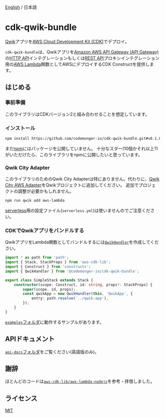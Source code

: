 [English](README.md) / 日本語

# cdk-qwik-bundle

[Qwik](https://qwik.builder.io)アプリを[AWS Cloud Development Kit (CDK)](https://aws.amazon.com/cdk/)でデプロイ。

`cdk-qwik-bundle`は、Qwikアプリを[Amazon AWS API Gateway (API Gateway)](https://aws.amazon.com/api-gateway/)の[HTTP API](https://docs.aws.amazon.com/apigateway/latest/developerguide/http-api.html)インテグレーションもしくは[REST API](https://docs.aws.amazon.com/apigateway/latest/developerguide/apigateway-rest-api.html)プロキシインテグレーション用の[AWS Lambda](https://aws.amazon.com/lambda/)関数としてAWSにデプロイするCDK Constructを提供します。

## はじめる

### 事前準備

このライブラリはCDKバージョン2と組み合わせることを想定しています。

### インストール

```sh
npm install https://github.com/codemonger-io/cdk-qwik-bundle.git#v0.1.0
```

まだ[npm](https://www.npmjs.com)にはパッケージを公開していません。
十分なスター(10個かそれ以上?)がいただけたら、このライブラリをnpmに公開したいと思っています。

### Qwik City Adapter

このライブラリのためのQwik City Adapterは特にありません。代わりに、[Qwik City AWS Adapter](https://qwik.builder.io/docs/deployments/aws-lambda/)をQwikプロジェクトに追加してください。
追加でプロジェクトの調整が必要かもしれません。

```sh
npm run qwik add aws-lambda
```

[serverless](https://www.serverless.com)用の設定ファイル(`serverless.yml`)は使いませんのでご注意ください。

### CDKでQwikアプリをバンドルする

QwikアプリをLambda関数としてバンドルするには[`QwikHandler`](./api-docs/markdown/cdk-qwik-bundle.qwikhandler.md)を作成してください。

```ts
import * as path from 'path';
import { Stack, StackProps } from 'aws-cdk-lib';
import { Construct } from 'constructs';
import { QwikHandler } from '@codemonger-io/cdk-qwik-bundle';

export class SimpleStack extends Stack {
    constructor(scope: Construct, id: string, props?: StackProps) {
        super(scope, id, props);
        const qwikApp = new QwikHandler(this, 'QwikApp', {
            entry: path.resolve('../qwik-app'),
        });
    }
}
```

[`examples`フォルダ](./examples/README_ja.md)に動作するサンプルがあります。

## APIドキュメント

[`api-docs`フォルダ](./api-docs/markdown/index.md)をご覧ください(英語版のみ)。

## 謝辞

ほとんどのコードは[`aws-cdk-lib/aws-lambda-nodejs`](https://github.com/aws/aws-cdk/tree/main/packages/aws-cdk-lib/aws-lambda-nodejs)を参考・拝借しました。

## ライセンス

[MIT](./LICENSE)